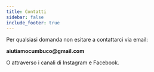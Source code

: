 ```yaml
---
title: Contatti
sidebar: false
include_footer: true
---
```


Per qualsiasi domanda non esitare a contattarci via email: 

__aiutiamocumbuco@gmail.com__

O attraverso i canali di Instagram e Facebook.
